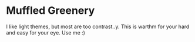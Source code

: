 # Muffled Greenery

I like light themes, but most are too contrast..y. This is warthm for your hard and easy for your eye. Use me :)